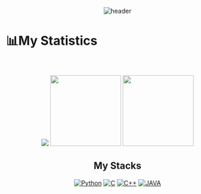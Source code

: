 <div align = center>
  
![header](https://capsule-render.vercel.app/api?type=venom&color=auto&section=header&text=dkim110807&fontSize=90)

<div align = left>

# 📊My Statistics

<div align = center>

<br>

<a href="https://github.com/ryo-ma/github-profile-trophy"><img src="https://github-profile-trophy.vercel.app/?username=dkim110807&theme=flat&row=1&column=6"></a>
<img height=160px, src="https://github-readme-stats.vercel.app/api?username=dkim110807&include_all_commits=true&show_icons=true&theme=flag-india">
<img height=160px, src="https://github-readme-stats.vercel.app/api/top-langs/?username=dkim110807&layout=compact&theme=flag-india">

## My Stacks
[![Python](https://img.shields.io/badge/Python-3776AB?style=for-the-badge&logo=python&logoColor=white)](https://www.python.org/)
[![C](https://img.shields.io/badge/C-00599C?style=for-the-badge&logo=c&logoColor=white)](https://en.cppreference.com/w/)
[![C++](https://img.shields.io/badge/C%2B%2B-00599C?style=for-the-badge&logo=c%2B%2B&logoColor=white)](https://en.cppreference.com/w/)
[![JAVA](https://img.shields.io/badge/Java-FF7F00?style=for-the-badge&logo=Java&logoColor=white)](https://www.oracle.com/kr/)
